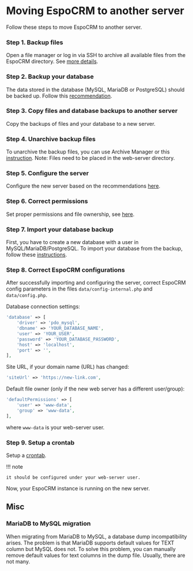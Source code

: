 # Moving EspoCRM to another server

Follow these steps to move EspoCRM to another server.

### Step 1. Backup files

Open a file manager or log in via SSH to archive all available files from the EspoCRM directory. See [more details](backup-and-restore.md#step-1-back-up-files).

### Step 2. Backup your database

The data stored in the database (MySQL, MariaDB or PostgreSQL) should be backed up. Follow this [recommendation](backup-and-restore.md#step-2-back-up-database).

### Step 3. Copy files and database backups to another server

Copy the backups of files and your database to a new server.

### Step 4. Unarchive backup files

To unarchive the backup files, you can use Archive Manager or this [instruction](backup-and-restore.md#step-1-unarchive-backup-files).
Note: Files need to be placed in the web-server directory.

### Step 5. Configure the server

Configure the new server based on the recommendations [here](server-configuration.md).

### Step 6. Correct permissions

Set proper permissions and file ownership, see [here](server-configuration.md#required-permissions-for-unix-based-systems).

### Step 7. Import your database backup

First, you have to create a new database with a user in MySQL/MariaDB/PostgreSQL. To import your database from the backup, follow these [instructions](backup-and-restore.md#step-3-import-database-dump).

### Step 8. Correct EspoCRM configurations

After successfully importing and configuring the server, correct EspoCRM config parameters in the files `data/config-internal.php` and  `data/config.php`.

Database connection settings:

```php
'database' => [
    'driver' => 'pdo_mysql',
    'dbname' => 'YOUR_DATABASE_NAME',
    'user' => 'YOUR_USER',
    'password' => 'YOUR_DATABASE_PASSWORD',
    'host' => 'localhost',
    'port' => '',
],
```

Site URL, if your domain name (URL) has changed:

```php
'siteUrl' => 'https://new-link.com',
```

Default file owner (only if the new web server has a different user/group):

```php
'defaultPermissions' => [
    'user' => 'www-data',
    'group' => 'www-data',
],
```

where `www-data` is your web-server user.

### Step 9. Setup a crontab

Setup a [crontab](server-configuration.md#setting-up-crontab).

!!! note

    it should be configured under your web-server user.

Now, your EspoCRM instance is running on the new server.

## Misc

### MariaDB to MySQL migration

When migrating from MariaDB to MySQL, a database dump incompatibility arises. The problem is that MariaDB supports default values for TEXT column but MySQL does not. To solve this problem, you can manually remove default values for text columns in the dump file. Usually, there are not many.
